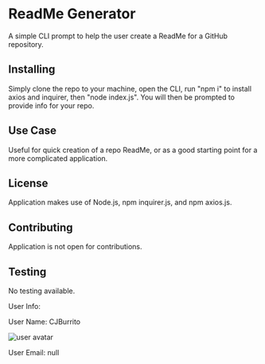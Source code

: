 # ReadMe Generator
A simple CLI prompt to help the user create a ReadMe for a GitHub repository.
## Installing
Simply clone the repo to your machine, open the CLI, run "npm i" to install axios and inquirer, then "node index.js". You will then be prompted to provide info for your repo.
## Use Case
Useful for quick creation of a repo ReadMe, or as a good starting point for a more complicated application.
## License
Application makes use of Node.js, npm inquirer.js, and npm axios.js.
## Contributing
Application is not open for contributions.
## Testing
No testing available.

User Info: 

User Name: CJBurrito

![user avatar](https://avatars1.githubusercontent.com/u/58197957?v=4.png)

User Email: null
